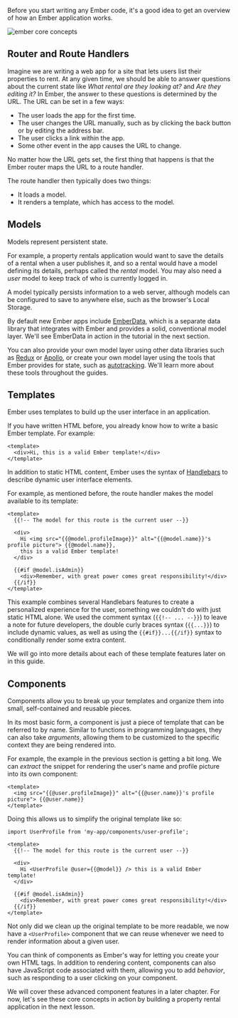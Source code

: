 Before you start writing any Ember code, it's a good idea to get an overview of how an
Ember application works.

![ember core concepts](/images/ember-core-concepts/ember-core-concepts-gjs.svg)

## Router and Route Handlers

Imagine we are writing a web app for a site that lets users list their properties to rent. At any given time, we should be able to answer questions about the current state like _What rental are they looking at?_ and _Are they editing it?_ In Ember, the answer to these questions is determined by the URL.
The URL can be set in a few ways:

* The user loads the app for the first time.
* The user changes the URL manually, such as by clicking the back button or by editing the address bar.
* The user clicks a link within the app.
* Some other event in the app causes the URL to change.

No matter how the URL gets set, the first thing that happens is that the Ember router maps the URL to a route handler.

The route handler then typically does two things:

* It loads a model.
* It renders a template, which has access to the model.

## Models

Models represent persistent state.

For example, a property rentals application would want to save the details of
a rental when a user publishes it, and so a rental would have a model defining
its details, perhaps called the _rental_ model. You may also need a _user_
model to keep track of who is currently logged in.

A model typically persists information to a web server, although models can be
configured to save to anywhere else, such as the browser's Local Storage.

By default new Ember apps include [EmberData](../../models/), which is a
separate data library that integrates with Ember and provides a solid,
conventional model layer. We'll see EmberData in action in the tutorial in
the next section.

You can also provide your own model layer using other data libraries such as
[Redux](https://github.com/ember-redux/ember-redux) or
[Apollo](https://github.com/ember-graphql/ember-apollo-client), or create your
own model layer using the tools that Ember provides for state, such as
[autotracking](../../components/component-state-and-actions/). We'll learn more
about these tools throughout the guides.

## Templates

Ember uses templates to build up the user interface in an application.

If you have written HTML before, you already know how to write a basic Ember
template. For example:

```gjs {data-filename="app/templates/welcome.gjs"}
<template>
  <div>Hi, this is a valid Ember template!</div>
</template>
```

In addition to static HTML content, Ember uses the syntax of [Handlebars](http://handlebarsjs.com)
to describe dynamic user interface elements.

For example, as mentioned before, the route handler makes the model available
to its template:

```gjs {data-filename="app/templates/welcome.gjs"}
<template>
  {{!-- The model for this route is the current user --}}

  <div>
    Hi <img src="{{@model.profileImage}}" alt="{{@model.name}}'s profile picture"> {{@model.name}},
    this is a valid Ember template!
  </div>

  {{#if @model.isAdmin}}
    <div>Remember, with great power comes great responsibility!</div>
  {{/if}}
</template>
```

This example combines several Handlebars features to create a personalized
experience for the user, something we couldn't do with just static HTML alone.
We used the comment syntax (`{{!-- ... --}}`) to leave a note for future
developers, the double curly braces syntax (`{{...}}`) to include dynamic
values, as well as using the `{{#if}}...{{/if}}` syntax to conditionally render
some extra content.

We will go into more details about each of these template features later on in
this guide.

## Components

Components allow you to break up your templates and organize them into small,
self-contained and reusable pieces.

In its most basic form, a component is just a piece of template that can be
referred to by name. Similar to functions in programming languages, they can
also take _arguments_, allowing them to be customized to the specific context
they are being rendered into.

For example, the example in the previous section is getting a bit long. We can
_extract_ the snippet for rendering the user's name and profile picture into
its own component:

```gjs {data-filename="app/components/user-profile.gjs"}
<template>
  <img src="{{@user.profileImage}}" alt="{{@user.name}}'s profile picture"> {{@user.name}}
</template>
```

Doing this allows us to simplify the original template like so:

```gjs {data-filename="app/templates/welcome.gjs"}
import UserProfile from 'my-app/components/user-profile';

<template>
  {{!-- The model for this route is the current user --}}

  <div>
    Hi <UserProfile @user={{@model}} /> this is a valid Ember template!
  </div>

  {{#if @model.isAdmin}}
    <div>Remember, with great power comes great responsibility!</div>
  {{/if}}
</template>
```

Not only did we clean up the original template to be more readable, we now
have a `<UserProfile>` component that we can reuse whenever we need to render
information about a given user.

You can think of components as Ember's way for letting you create your own HTML
tags. In addition to rendering content, components can also have JavaScript
code associated with them, allowing you to add _behavior_, such as responding
to a user clicking on your component.

We will cover these advanced component features in a later chapter. For now,
let's see these core concepts in action by building a property rental
application in the next lesson.
